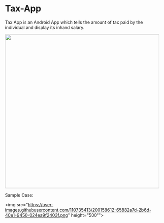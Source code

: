 # Tax-App
Tax App is an Android App which tells the amount of tax paid by the individual and display its inhand salary. 

<img src="https://user-images.githubusercontent.com/110735413/200158610-4ac400a3-8d55-4424-a653-3ffaac53d11a.png" height="500">

Sample Case:

<img src="https://user-images.githubusercontent.com/110735413/200158612-65882a7d-2b6d-40e1-9450-024ea9f2403f.png" height="500"">
